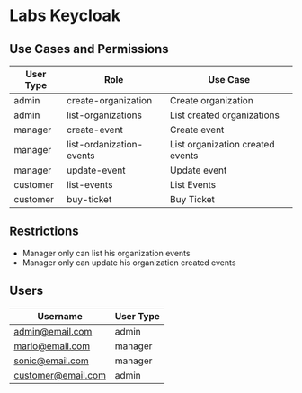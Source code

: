 # Labs Keycloak

## Use Cases and Permissions

| User Type | Role                      | Use Case                          |
|-----------|---------------------------|-----------------------------------|
| admin     | create-organization       | Create organization               |
| admin     | list-organizations        | List created organizations        |
| manager   | create-event              | Create event                      |
| manager   | list-ordanization-events  | List organization created events  |
| manager   | update-event              | Update event                      |
| customer  | list-events               | List Events                       |
| customer  | buy-ticket                | Buy Ticket                        |

## Restrictions

- Manager only can list his organization events
- Manager only can update his organization created events

## Users

| Username              | User Type |
|-----------------------|-----------|
| admin@email.com       | admin     |
| mario@email.com       | manager   |
| sonic@email.com       | manager   |
| customer@email.com    | admin     |
